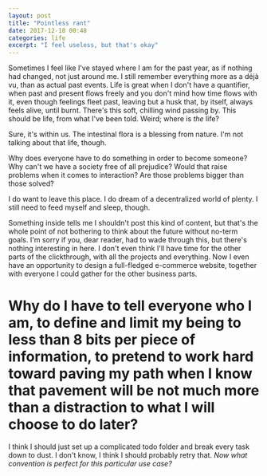 ```yaml
---
layout: post
title: "Pointless rant"
date: 2017-12-18 00:48
categories: life
excerpt: "I feel useless, but that's okay"
---
```


Sometimes I feel like I've stayed where I am for the past year, as if nothing had changed, not just around me. I still remember everything more as a déjà vu, than as actual past events. Life is great when I don't have a quantifier, when past and present flows freely and you don't mind how time flows with it, even though feelings fleet past, leaving but a husk that, by itself, always feels alive, until burnt. There's this soft, chilling wind passing by. This should be life, from what I've been told. Weird; where is _the_ life?

Sure, it's within us. The intestinal flora is a blessing from nature. I'm not talking about that life, though.

Why does everyone have to do something in order to become someone? Why can't we have a society free of all prejudice? Would that raise problems when it comes to interaction? Are those problems bigger than those solved?

I do want to leave this place. I do dream of a decentralized world of plenty. I still need to feed myself and sleep, though.

Something inside tells me I shouldn't post this kind of content, but that's the whole point of not bothering to think about the future without no-term goals. I'm sorry if you, dear reader, had to wade through this, but there's nothing interesting in here. I don't even think I'll have time for the other parts of the clickthrough, with all the projects and everything. Now I even have an opportunity to design a full-fledged e-commerce website, together with everyone I could gather for the other business parts.

# Why do I have to tell everyone who I am, to define and limit my being to less than 8 bits per piece of information, to pretend to work hard toward paving my path when I know that pavement will be not much more than a distraction to what I will choose to do later?

I think I should just set up a complicated todo folder and break every task down to dust. I don't know, I think I should probably retry that. _Now what convention is perfect for this *particular* use case?_

